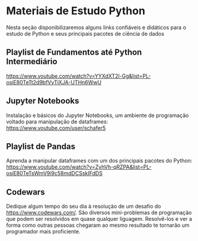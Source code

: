 # Materiais de Estudo Python
Nesta seção disponibilizaremos alguns links confiáveis e didáticos para o estudo de Python e seus principais pacotes de ciência de dados

## Playlist de Fundamentos até Python Intermediário
https://www.youtube.com/watch?v=YYXdXT2l-Gg&list=PL-osiE80TeTt2d9bfVyTiXJA-UTHn6WwU

## Jupyter Notebooks
Instalação e básicos do Jupyter Notebooks, um ambiente de programação voltado para manipulação de dataframes:\
https://www.youtube.com/user/schafer5

## Playlist de Pandas
Aprenda a manipular dataframes com um dos principais pacotes do Python:\
https://www.youtube.com/watch?v=ZyhVh-qRZPA&list=PL-osiE80TeTsWmV9i9c58mdDCSskIFdDS

## Codewars
Dedique algum tempo do seu dia à resolução de um desafio do https://www.codewars.com/. São diversos mini-problemas de programação que podem ser resolvidos em quase qualquer liguagem. Resolvê-los e ver a forma como outras pessoas chegaram ao mesmo resultado te tornarão um programador mais proficiente.
